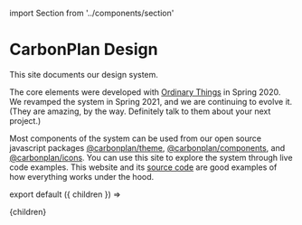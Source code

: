 import Section from '../components/section'

# CarbonPlan Design

This site documents our design system.

The core elements were developed with [Ordinary Things](https://ot.studio) in Spring 2020. We revamped the system in Spring 2021, and we are continuing to evolve it. (They are amazing, by the way. Definitely talk to them about your next project.)

Most components of the system can be used from our open source javascript packages [@carbonplan/theme](https://github.com/carbonplan/theme), [@carbonplan/components](https://github.com/carbonplan/components), and [@carbonplan/icons](https://github.com/carbonplan/icons). You can use this site to explore the system through live code examples. This website and its [source code](https://github.com/carbonplan/design) are good examples of how everything works under the hood.

export default ({ children }) => <Section name='intro'>{children}</Section>
